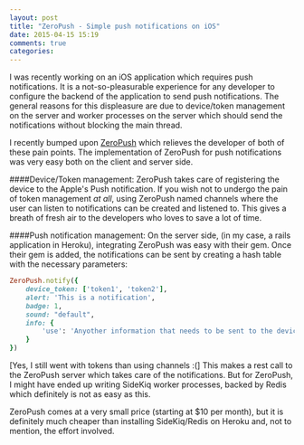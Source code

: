 ```yaml
---
layout: post
title: "ZeroPush - Simple push notifications on iOS"
date: 2015-04-15 15:19
comments: true
categories: 
---
```

I was recently working on an iOS application which requires push notifications. It is a not-so-pleasurable experience for any developer to configure the backend of the application to send push notifications. The general reasons for this displeasure are due to device/token management on the server and worker processes on the server which should send the notifications without blocking the main thread.

I recently bumped upon [ZeroPush](http://zeropush.com) which relieves the developer of both of these pain points. The implementation of ZeroPush for push notifications was very easy both on the client and server side.
<!-- more -->
####Device/Token management:
ZeroPush takes care of registering the device to the Apple's Push notification. If you wish not to undergo the pain of token management _at_ _all_, using ZeroPush named channels where the user can listen to notifications can be created and listened to. This gives a breath of fresh air to the developers who loves to save a lot of time. 

####Push notification management:
On the server side, (in my case, a rails application in Heroku), integrating ZeroPush was easy with their gem. Once their gem is added, the notifications can be sent by creating a hash table with the necessary parameters:
```ruby
ZeroPush.notify({
	device_token: ['token1', 'token2'],
	alert: 'This is a notification',
	badge: 1,
	sound: "default",
	info: {
		'use': 'Anyother information that needs to be sent to the device along with the payload'
	}
})
```
[Yes, I still went with tokens than using channels :(] This makes a rest call to the ZeroPush server which takes care of the notifications. But for ZeroPush, I might have ended up writing SideKiq worker processes, backed by Redis which definitely is not as easy as this.

ZeroPush comes at a very small price (starting at $10 per month), but it is definitely much cheaper than installing SideKiq/Redis on Heroku and, not to mention, the effort involved.
